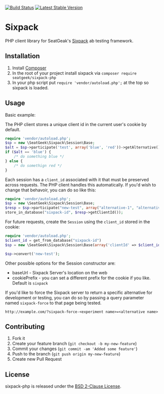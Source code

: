 [![Build Status](https://img.shields.io/travis/seatgeek/sixpack-php/master.svg?style=flat-square)](https://travis-ci.org/seatgeek/sixpack-php)
[![Latest Stable Version](https://poser.pugx.org/seatgeek/sixpack-php/version.png)](https://packagist.org/packages/seatgeek/sixpack-php)

# Sixpack

PHP client library for SeatGeak's [Sixpack](https://github.com/seatgeek/sixpack) ab testing framework.

## Installation

1. Install [Composer](https://getcomposer.org/doc/00-intro.md)
2. In the root of your project install sixpack via `composer require seatgeek/sixpack-php`
3. In your php script put `require 'vendor/autoload.php';` at the top so sixpack is loaded.

## Usage

Basic example:

The PHP client stores a unique client id in the current user's cookie by default.

```php
require 'vendor/autoload.php';
$sp = new \SeatGeek\Sixpack\Session\Base;
$alt = $sp->participate('test', array('blue', 'red'))->getAlternative();
if ($alt == 'blue') {
    /* do something blue */
} else {
    /* do somethign red */
}
```

Each session has a `client_id` associated with it that must be preserved across requests. The PHP client handles this automatically. If you'd wish to change that behavoir, you can do so like this:

```php
require 'vendor/autoload.php';
$sp = new \SeatGeek\Sixpack\Session\Base;
$resp = $sp->participate("new-test", array("alternative-1", "alternative-2"));
store_in_database("sixpack-id", $resp->getClientId());
```

For future requests, create the `Session` using the `client_id` stored in the cookie:

```php
require 'vendor/autoload.php';
$client_id = get_from_database("sixpack-id")
$sp = new \SeatGeek\Sixpack\Session\Base(array('clientId' => $client_id));

$sp->convert('new-test');
```

Other possible options for the Session constructor are:
* baseUrl - Sixpack Server's location on the web
* cookiePrefix - you can set a different prefix for the cookie if you like. Default is `sixpack`

If you'd like to force the Sixpack server to return a specific alternative for development or testing, you can do so by passing a query parameter named `sixpack-force` to that page being tested.

`http://example.com/?sixpack-force-<experiment name>=<alternative name>`

## Contributing

1. Fork it
2. Create your feature branch (`git checkout -b my-new-feature`)
3. Commit your changes (`git commit -am 'Added some feature'`)
4. Push to the branch (`git push origin my-new-feature`)
5. Create new Pull Request

## License

sixpack-php is released under the [BSD 2-Clause License](http://opensource.org/licenses/BSD-2-Clause).
